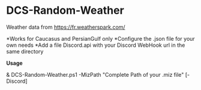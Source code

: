 # DCS-Random-Weather

Weather data from https://fr.weatherspark.com/

*Works for Caucasus and PersianGulf only
*Configure the .json file for your own needs
*Add a file Discord.api with your Discord WebHook url in the same directory

**Usage**

& DCS-Random-Weather.ps1 -MizPath "Complete Path of your .miz file" [-Discord]